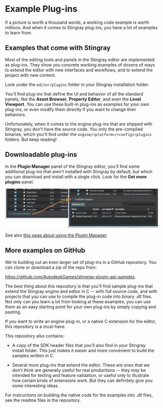 # Example Plug-ins

If a picture is worth a thousand words, a working code example is worth millions. And when it comes to Stingray plug-ins, you have a lot of examples to learn from.

## Examples that come with Stingray

Most of the editing tools and panels in the Stingray editor are implemented as plug-ins. They show you concrete working examples of dozens of ways to extend the editor with new interfaces and workflows, and to extend the project with new content.

Look under the `editor/plugins` folder in your Stingray installation folder.

You'll find plug-ins that define the UI and behavior of all the standard panels, like the **Asset Browser**, **Property Editor**, and even the **Level Viewport**. You can use these built-in plug-ins as examples for your own plug-ins, or even modify them directly if you want to change their behaviors.

Unfortunately, when it comes to the engine plug-ins that are shipped with Stingray, you don't have the source code. You only the pre-compiled binaries, which you'll find under the `engine/<platform>/<config>/plugins` folders. But keep reading!

## Downloadable plug-ins

In the **Plugin Manager** panel of the Stingray editor, you'll find some additional plug-ins that aren't installed with Stingray by default, but which you can download and install with a single click. Look for the **Get more plugins** panel.

![Get more plugins](images/get_more_plugins.png)

See also [this page about using the Plugin Manager](http://help.autodesk.com/view/Stingray/ENU/?guid=__stingray_help_plugins_add_remove_plugins_html).

## More examples on GitHub

We're building out an even larger set of plug-ins in a GitHub repository. You can clone or download a zip of the repo from:

<https://github.com/AutodeskGames/stingray-plugin-api-samples>.

The best thing about this repository is that you'll find sample plug-ins that extend the Stingray engine and editor in C -- with full source code, and with projects that you can use to compile the plug-in code into binary *.dll* files. Not only can you learn a lot from looking at these examples, you can use them as an easy starting point for your own plug-ins by simply copying and pasting.

If you want to write an engine plug-in, or a native C extension for the editor, this repository is a must-have.

This repository also contains:

-	A copy of the SDK header files that you'll also find in your Stingray install folder. This just makes it easier and more convenient to build the samples written in C.

-	Several more plug-ins that extend the editor. These are ones that we don't think are generally useful for real productions -- they may be intended for testing and feature validation, or useful only to illustrate how certain kinds of extensions work. But they can definitely give you some interesting ideas.

For instructions on building the native code for the examples into *.dll* files, see the readme files in the repository.
